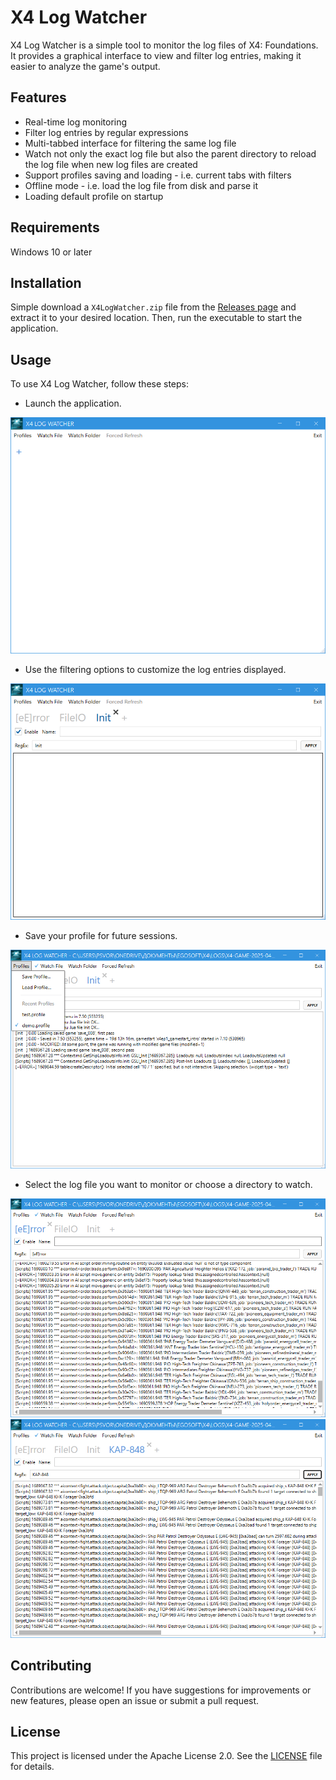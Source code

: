 # X4 Log Watcher

X4 Log Watcher is a simple tool to monitor the log files of X4: Foundations. It provides a graphical interface to view and filter log entries, making it easier to analyze the game's output.

## Features

- Real-time log monitoring
- Filter log entries by regular expressions
- Multi-tabbed interface for filtering the same log file
- Watch not only the exact log file but also the parent directory to reload the log file when new log files are created
- Support profiles saving and loading - i.e. current tabs with filters
- Offline mode - i.e. load the log file from disk and parse it
- Loading default profile on startup

## Requirements

Windows 10 or later

## Installation

Simple download a `X4LogWatcher.zip` file from the [Releases page](https://github.com/chemodun/x4logwatcher/releases) and extract it to your desired location. Then, run the executable to start the application.

## Usage

To use X4 Log Watcher, follow these steps:

- Launch the application.

![There how it looks on a first start](docs/images/first_start.png)

- Use the filtering options to customize the log entries displayed.

![With several tabs](docs/images/several_tabs.png)

- Save your profile for future sessions.

![Profiles management menu](docs/images/profile_management.png)

- Select the log file you want to monitor or choose a directory to watch.

![Common errors parsing](docs/images/common_errors_parsing.png)
![Exact ship monitoring](docs/images/exact_ship_monitoring.png)

## Contributing

Contributions are welcome! If you have suggestions for improvements or new features, please open an issue or submit a pull request.

## License

This project is licensed under the Apache License 2.0. See the [LICENSE](LICENSE) file for details.
